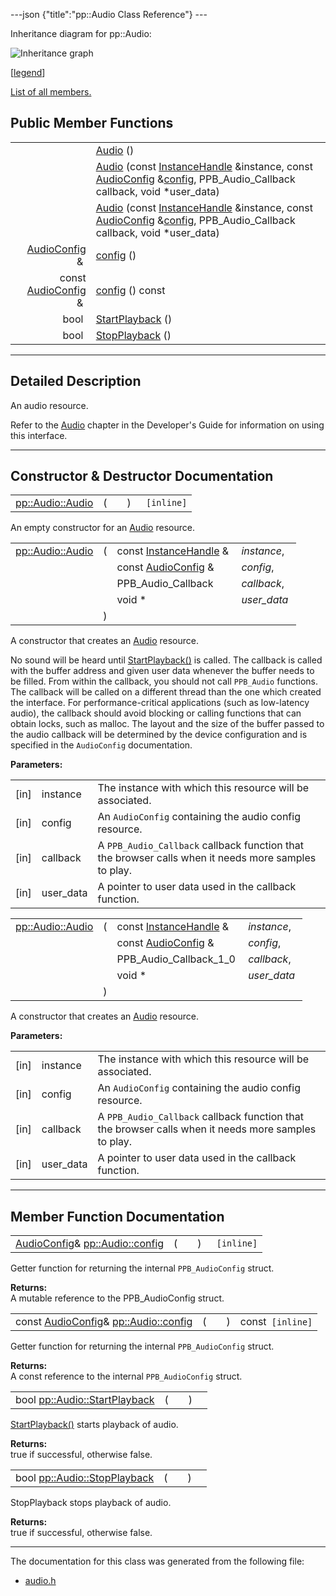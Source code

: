 ---json {"title":"pp::Audio Class Reference"} ---

Inheritance diagram for pp::Audio:

![Inheritance graph](/docs/native-client/pepper_dev/cpp/classpp_1_1_audio__inherit__graph.png)

<span class="legend">\[[legend](/docs/native-client/pepper_dev/cpp/graph_legend/)\]</span>

[List of all members.](/docs/native-client/pepper_dev/cpp/classpp_1_1_audio-members/)

Public Member Functions
-----------------------

<table><tbody><tr class="odd"><td style="text-align: right;"> </td><td><a href="/docs/native-client/pepper_dev/cpp/classpp_1_1_audio#abcb6131f91a53e36f9626843d86e8109" class="el">Audio</a> ()</td></tr><tr class="even"><td style="text-align: right;"> </td><td><a href="/docs/native-client/pepper_dev/cpp/classpp_1_1_audio#af597f4db73cfa15c3dd7eae9b7307fd2" class="el">Audio</a> (const <a href="/docs/native-client/pepper_dev/cpp/classpp_1_1_instance_handle/" class="el">InstanceHandle</a> &amp;instance, const <a href="/docs/native-client/pepper_dev/cpp/classpp_1_1_audio_config/" class="el">AudioConfig</a> &amp;<a href="/docs/native-client/pepper_dev/cpp/classpp_1_1_audio#a750898b5f065621e86472cf1799401bb" class="el">config</a>, PPB_Audio_Callback callback, void *user_data)</td></tr><tr class="odd"><td style="text-align: right;"> </td><td><a href="/docs/native-client/pepper_dev/cpp/classpp_1_1_audio#a856666bd5087947481ac2728bcd26c60" class="el">Audio</a> (const <a href="/docs/native-client/pepper_dev/cpp/classpp_1_1_instance_handle/" class="el">InstanceHandle</a> &amp;instance, const <a href="/docs/native-client/pepper_dev/cpp/classpp_1_1_audio_config/" class="el">AudioConfig</a> &amp;<a href="/docs/native-client/pepper_dev/cpp/classpp_1_1_audio#a750898b5f065621e86472cf1799401bb" class="el">config</a>, PPB_Audio_Callback callback, void *user_data)</td></tr><tr class="even"><td style="text-align: right;"><a href="/docs/native-client/pepper_dev/cpp/classpp_1_1_audio_config/" class="el">AudioConfig</a> &amp; </td><td><a href="/docs/native-client/pepper_dev/cpp/classpp_1_1_audio#a750898b5f065621e86472cf1799401bb" class="el">config</a> ()</td></tr><tr class="odd"><td style="text-align: right;">const <a href="/docs/native-client/pepper_dev/cpp/classpp_1_1_audio_config/" class="el">AudioConfig</a> &amp; </td><td><a href="/docs/native-client/pepper_dev/cpp/classpp_1_1_audio#a51dffc59dc1d654d23c7f8730c87552a" class="el">config</a> () const</td></tr><tr class="even"><td style="text-align: right;">bool </td><td><a href="/docs/native-client/pepper_dev/cpp/classpp_1_1_audio#aa8311c20bbeffd9e22ba21218695f6e4" class="el">StartPlayback</a> ()</td></tr><tr class="odd"><td style="text-align: right;">bool </td><td><a href="/docs/native-client/pepper_dev/cpp/classpp_1_1_audio#ae71f91edd576129f8c82db997bd1f163" class="el">StopPlayback</a> ()</td></tr></tbody></table>

------------------------------------------------------------------------

<span id="details" class="anchor" style="margin: 0;"></span>

Detailed Description
--------------------

An audio resource.

Refer to the [Audio](/docs/native-client/devguide/coding/audio) chapter in the Developer's Guide for information on using this interface.

------------------------------------------------------------------------

Constructor & Destructor Documentation
--------------------------------------

<span id="abcb6131f91a53e36f9626843d86e8109" class="anchor" style="margin: 0;"></span>

<table><tbody><tr class="odd"><td><a href="/docs/native-client/pepper_dev/cpp/classpp_1_1_audio#abcb6131f91a53e36f9626843d86e8109" class="el">pp::Audio::Audio</a></td><td>(</td><td></td><td>)</td><td><code> [inline]</code></td></tr></tbody></table>

An empty constructor for an <a href="/docs/native-client/pepper_dev/cpp/classpp_1_1_audio/" class="el" title="An audio resource.">Audio</a> resource.

<span id="af597f4db73cfa15c3dd7eae9b7307fd2" class="anchor" style="margin: 0;"></span>

<table><tbody><tr class="odd"><td><a href="/docs/native-client/pepper_dev/cpp/classpp_1_1_audio#abcb6131f91a53e36f9626843d86e8109" class="el">pp::Audio::Audio</a></td><td>(</td><td>const <a href="/docs/native-client/pepper_dev/cpp/classpp_1_1_instance_handle/" class="el">InstanceHandle</a> &amp; </td><td><em>instance</em>,</td></tr><tr class="even"><td></td><td></td><td>const <a href="/docs/native-client/pepper_dev/cpp/classpp_1_1_audio_config/" class="el">AudioConfig</a> &amp; </td><td><em>config</em>,</td></tr><tr class="odd"><td></td><td></td><td>PPB_Audio_Callback </td><td><em>callback</em>,</td></tr><tr class="even"><td></td><td></td><td>void * </td><td><em>user_data</em> </td></tr><tr class="odd"><td></td><td>)</td><td></td><td></td></tr></tbody></table>

A constructor that creates an <a href="/docs/native-client/pepper_dev/cpp/classpp_1_1_audio/" class="el" title="An audio resource.">Audio</a> resource.

No sound will be heard until <a href="/docs/native-client/pepper_dev/cpp/classpp_1_1_audio#aa8311c20bbeffd9e22ba21218695f6e4" class="el" title="StartPlayback() starts playback of audio.">StartPlayback()</a> is called. The callback is called with the buffer address and given user data whenever the buffer needs to be filled. From within the callback, you should not call `PPB_Audio` functions. The callback will be called on a different thread than the one which created the interface. For performance-critical applications (such as low-latency audio), the callback should avoid blocking or calling functions that can obtain locks, such as malloc. The layout and the size of the buffer passed to the audio callback will be determined by the device configuration and is specified in the `AudioConfig` documentation.

**Parameters:**  
<table><tbody><tr class="odd"><td>[in]</td><td>instance</td><td>The instance with which this resource will be associated.</td></tr><tr class="even"><td>[in]</td><td>config</td><td>An <code>AudioConfig</code> containing the audio config resource.</td></tr><tr class="odd"><td>[in]</td><td>callback</td><td>A <code>PPB_Audio_Callback</code> callback function that the browser calls when it needs more samples to play.</td></tr><tr class="even"><td>[in]</td><td>user_data</td><td>A pointer to user data used in the callback function.</td></tr></tbody></table>

<span id="a856666bd5087947481ac2728bcd26c60" class="anchor" style="margin: 0;"></span>

<table><tbody><tr class="odd"><td><a href="/docs/native-client/pepper_dev/cpp/classpp_1_1_audio#abcb6131f91a53e36f9626843d86e8109" class="el">pp::Audio::Audio</a></td><td>(</td><td>const <a href="/docs/native-client/pepper_dev/cpp/classpp_1_1_instance_handle/" class="el">InstanceHandle</a> &amp; </td><td><em>instance</em>,</td></tr><tr class="even"><td></td><td></td><td>const <a href="/docs/native-client/pepper_dev/cpp/classpp_1_1_audio_config/" class="el">AudioConfig</a> &amp; </td><td><em>config</em>,</td></tr><tr class="odd"><td></td><td></td><td>PPB_Audio_Callback_1_0 </td><td><em>callback</em>,</td></tr><tr class="even"><td></td><td></td><td>void * </td><td><em>user_data</em> </td></tr><tr class="odd"><td></td><td>)</td><td></td><td></td></tr></tbody></table>

A constructor that creates an <a href="/docs/native-client/pepper_dev/cpp/classpp_1_1_audio/" class="el" title="An audio resource.">Audio</a> resource.

**Parameters:**  
<table><tbody><tr class="odd"><td>[in]</td><td>instance</td><td>The instance with which this resource will be associated.</td></tr><tr class="even"><td>[in]</td><td>config</td><td>An <code>AudioConfig</code> containing the audio config resource.</td></tr><tr class="odd"><td>[in]</td><td>callback</td><td>A <code>PPB_Audio_Callback</code> callback function that the browser calls when it needs more samples to play.</td></tr><tr class="even"><td>[in]</td><td>user_data</td><td>A pointer to user data used in the callback function.</td></tr></tbody></table>

------------------------------------------------------------------------

Member Function Documentation
-----------------------------

<span id="a750898b5f065621e86472cf1799401bb" class="anchor" style="margin: 0;"></span>

<table><tbody><tr class="odd"><td><a href="/docs/native-client/pepper_dev/cpp/classpp_1_1_audio_config/" class="el">AudioConfig</a>&amp; <a href="/docs/native-client/pepper_dev/cpp/classpp_1_1_audio#a750898b5f065621e86472cf1799401bb" class="el">pp::Audio::config</a></td><td>(</td><td></td><td>)</td><td><code> [inline]</code></td></tr></tbody></table>

Getter function for returning the internal `PPB_AudioConfig` struct.

**Returns:**  
A mutable reference to the PPB\_AudioConfig struct.

<span id="a51dffc59dc1d654d23c7f8730c87552a" class="anchor" style="margin: 0;"></span>

<table><tbody><tr class="odd"><td>const <a href="/docs/native-client/pepper_dev/cpp/classpp_1_1_audio_config/" class="el">AudioConfig</a>&amp; <a href="/docs/native-client/pepper_dev/cpp/classpp_1_1_audio#a750898b5f065621e86472cf1799401bb" class="el">pp::Audio::config</a></td><td>(</td><td></td><td>)</td><td>const<code> [inline]</code></td></tr></tbody></table>

Getter function for returning the internal `PPB_AudioConfig` struct.

**Returns:**  
A const reference to the internal `PPB_AudioConfig` struct.

<span id="aa8311c20bbeffd9e22ba21218695f6e4" class="anchor" style="margin: 0;"></span>

<table><tbody><tr class="odd"><td>bool <a href="/docs/native-client/pepper_dev/cpp/classpp_1_1_audio#aa8311c20bbeffd9e22ba21218695f6e4" class="el">pp::Audio::StartPlayback</a></td><td>(</td><td></td><td>)</td><td></td></tr></tbody></table>

<a href="/docs/native-client/pepper_dev/cpp/classpp_1_1_audio#aa8311c20bbeffd9e22ba21218695f6e4" class="el" title="StartPlayback() starts playback of audio.">StartPlayback()</a> starts playback of audio.

**Returns:**  
true if successful, otherwise false.

<span id="ae71f91edd576129f8c82db997bd1f163" class="anchor" style="margin: 0;"></span>

<table><tbody><tr class="odd"><td>bool <a href="/docs/native-client/pepper_dev/cpp/classpp_1_1_audio#ae71f91edd576129f8c82db997bd1f163" class="el">pp::Audio::StopPlayback</a></td><td>(</td><td></td><td>)</td><td></td></tr></tbody></table>

StopPlayback stops playback of audio.

**Returns:**  
true if successful, otherwise false.

------------------------------------------------------------------------

The documentation for this class was generated from the following file:

-   <a href="/docs/native-client/pepper_dev/cpp/audio_8h/" class="el">audio.h</a>
